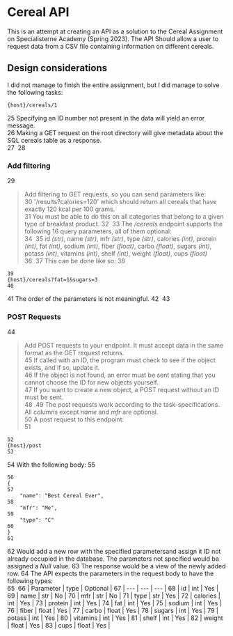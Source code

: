 # Cereal API
This is an attempt at creating an API as a solution to the Cereal Assignment on Specialisterne Academy (Spring 2023). The API Should allow a user to request data from a CSV file containing information on different cereals.

## Design considerations
I did not manage to finish the entire assignment, but I did manage to solve the following tasks: 




```
{host}/cereals/1
```
25
Specifying an ID number not present in the data will yield an error message.    
26
Making a GET request on the root directory will give metadata about the SQL cereals table as a response.  
27
​
28
### Add filtering
29
> Add filtering to GET requests, so you can send parameters like:    
30
'/results?calories=120' which should return all cereals that have exactly 120 kcal per 100 grams.    
31
You must be able to do this on all categories that belong to a given type of breakfast product.
32
​
33
The _/cereals_ endpoint supports the following 16 query parameters, all of them optional:    
34
​
35
id _(str)_, name _(str)_, mfr _(str)_, type _(str)_, calories _(int)_, protein _(int)_, fat _(int)_, sodium _(int)_, fiber _(float)_, carbo _(float)_, sugars _(int)_, potass _(int)_, vitamins _(int)_, shelf _(int)_, weight _(float)_, cups _(float)_    
36
​
37
This can be done like so: 
38
```
39
{host}/cereals?fat=1&sugars=3
40
```
41
The order of the parameters is not meaningful. 
42
​
43
### POST Requests
44
> Add POST requests to your endpoint. It must accept data in the same format as the GET request returns.    
45
If called with an ID, the program must check to see if the object exists, and if so, update it.    
46
If the object is not found, an error must be sent stating that you cannot choose the ID for new objects yourself.    
47
If you want to create a new object, a POST request without an ID must be sent.    
48
​
49
The post requests work according to the task-specifications. All columns except _name_ and _mfr_ are optional.       
50
A post request to this endpoint:    
51
```
52
{host}/post
53
```
54
With the following body:
55
```
56
{
57
    "name": "Best Cereal Ever",
58
    "mfr": "Me",
59
    "type": "C"
60
}
61
```
62
Would add a new row with the specified parametersand assign it ID not already occupied in the database. The parameters not specified would ba assigned a _Null_ value.
63
The response would be a view of the newly added row. 
64
  The API expects the parameters in the request body to have the following types:    
65
​
66
| Parameter | type | Optional |
67
| --- | --- | --- |
68
| id | int | Yes |
69
| name | str | No |
70
| mfr | str | No |
71
| type | str | Yes |
72
| calories | int | Yes |
73
| protein | int | Yes |
74
| fat | int | Yes |
75
| sodium | int | Yes | 
76
| fiber | float | Yes |
77
| carbo | float | Yes |
78
| sugars | int | Yes | 
79
| potass | int | Yes | 
80
| vitamins | int | Yes | 
81
| shelf | int | Yes | 
82
| weight | float | Yes | 
83
| cups | float | Yes |
